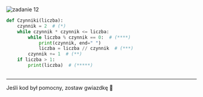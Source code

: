 <picture>
  <source srcset="../../srt/zbior_zadan/12.png" media="(prefers-color-scheme: light)">
  <source srcset="../../srt/zbior_zadan/black_12.png" media="(prefers-color-scheme: dark)">
  <img src="../../srt/zbior_zadan/black_12.png" alt="zadanie 12">
</picture>

```python
def Czynniki(liczba):
    czynnik = 2  # (*)
    while czynnik * czynnik <= liczba:
        while liczba % czynnik == 0:  # (****)
            print(czynnik, end=" ")
            liczba = liczba // czynnik  # (***)
        czynnik += 1  # (**)
    if liczba > 1:
        print(liczba)  # (*****)



```

---
Jeśli kod był pomocny, zostaw gwiazdkę 🚀
